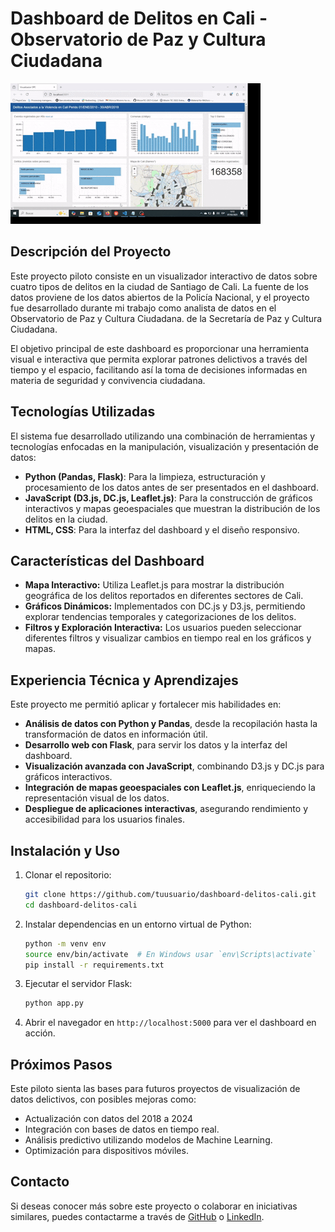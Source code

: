 # Dashboard de Delitos en Cali - Observatorio de Paz y Cultura Ciudadana

![Demo](assets/video.gif)
## Descripción del Proyecto
Este proyecto piloto consiste en un visualizador interactivo de datos sobre cuatro tipos de delitos en la ciudad de Santiago de Cali. La fuente de los datos proviene de los datos abiertos de la Policía Nacional, y el proyecto fue desarrollado durante mi trabajo como analista de datos en el Observatorio de Paz y Cultura Ciudadana. de la Secretaría de Paz y Cultura Ciudadana.

El objetivo principal de este dashboard es proporcionar una herramienta visual e interactiva que permita explorar patrones delictivos a través del tiempo y el espacio, facilitando así la toma de decisiones informadas en materia de seguridad y convivencia ciudadana.

## Tecnologías Utilizadas
El sistema fue desarrollado utilizando una combinación de herramientas y tecnologías enfocadas en la manipulación, visualización y presentación de datos:

- **Python (Pandas, Flask)**: Para la limpieza, estructuración y procesamiento de los datos antes de ser presentados en el dashboard.
- **JavaScript (D3.js, DC.js, Leaflet.js)**: Para la construcción de gráficos interactivos y mapas geoespaciales que muestran la distribución de los delitos en la ciudad.
- **HTML, CSS**: Para la interfaz del dashboard y el diseño responsivo.

## Características del Dashboard
- **Mapa Interactivo:** Utiliza Leaflet.js para mostrar la distribución geográfica de los delitos reportados en diferentes sectores de Cali.
- **Gráficos Dinámicos:** Implementados con DC.js y D3.js, permitiendo explorar tendencias temporales y categorizaciones de los delitos.
- **Filtros y Exploración Interactiva:** Los usuarios pueden seleccionar diferentes filtros y visualizar cambios en tiempo real en los gráficos y mapas.

## Experiencia Técnica y Aprendizajes
Este proyecto me permitió aplicar y fortalecer mis habilidades en:
- **Análisis de datos con Python y Pandas**, desde la recopilación hasta la transformación de datos en información útil.
- **Desarrollo web con Flask**, para servir los datos y la interfaz del dashboard.
- **Visualización avanzada con JavaScript**, combinando D3.js y DC.js para gráficos interactivos.
- **Integración de mapas geoespaciales con Leaflet.js**, enriqueciendo la representación visual de los datos.
- **Despliegue de aplicaciones interactivas**, asegurando rendimiento y accesibilidad para los usuarios finales.

## Instalación y Uso
1. Clonar el repositorio:
   ```sh
   git clone https://github.com/tuusuario/dashboard-delitos-cali.git
   cd dashboard-delitos-cali
   ```
2. Instalar dependencias en un entorno virtual de Python:
   ```sh
   python -m venv env
   source env/bin/activate  # En Windows usar `env\Scripts\activate`
   pip install -r requirements.txt
   ```
3. Ejecutar el servidor Flask:
   ```sh
   python app.py
   ```
4. Abrir el navegador en `http://localhost:5000` para ver el dashboard en acción.

## Próximos Pasos
Este piloto sienta las bases para futuros proyectos de visualización de datos delictivos, con posibles mejoras como:
- Actualización con datos del 2018 a 2024
- Integración con bases de datos en tiempo real.
- Análisis predictivo utilizando modelos de Machine Learning.
- Optimización para dispositivos móviles.

## Contacto
Si deseas conocer más sobre este proyecto o colaborar en iniciativas similares, puedes contactarme a través de [GitHub](https://github.com/andres-ss25) o [LinkedIn](www.linkedin.com/in/andrés-felipe-suárez-sánchez-dev).



